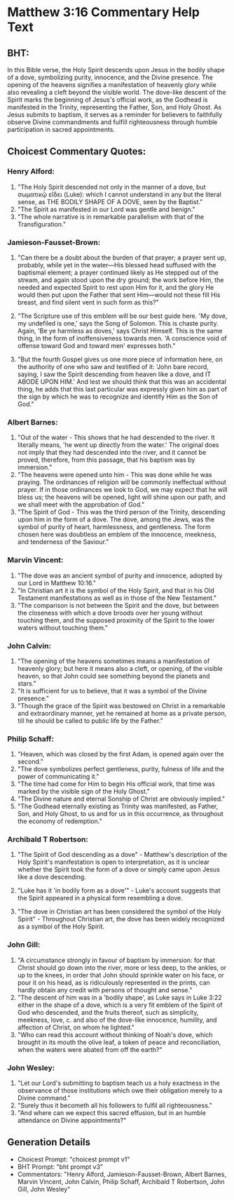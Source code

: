 # Matthew 3:16 Commentary Help Text

## BHT:
In this Bible verse, the Holy Spirit descends upon Jesus in the bodily shape of a dove, symbolizing purity, innocence, and the Divine presence. The opening of the heavens signifies a manifestation of heavenly glory while also revealing a cleft beyond the visible world. The dove-like descent of the Spirit marks the beginning of Jesus's official work, as the Godhead is manifested in the Trinity, representing the Father, Son, and Holy Ghost. As Jesus submits to baptism, it serves as a reminder for believers to faithfully observe Divine commandments and fulfill righteousness through humble participation in sacred appointments.

## Choicest Commentary Quotes:
### Henry Alford:
1. "The Holy Spirit descended not only in the manner of a dove, but σωματικῷ εἴδει (Luke): which I cannot understand in any but the literal sense, as THE BODILY SHAPE OF A DOVE, seen by the Baptist." 
2. "The Spirit as manifested in our Lord was gentle and benign."
3. "The whole narrative is in remarkable parallelism with that of the Transfiguration."

### Jamieson-Fausset-Brown:
1. "Can there be a doubt about the burden of that prayer; a prayer sent up, probably, while yet in the water—His blessed head suffused with the baptismal element; a prayer continued likely as He stepped out of the stream, and again stood upon the dry ground; the work before Him, the needed and expected Spirit to rest upon Him for it, and the glory He would then put upon the Father that sent Him—would not these fill His breast, and find silent vent in such form as this?" 

2. "The Scripture use of this emblem will be our best guide here. 'My dove, my undefiled is one,' says the Song of Solomon. This is chaste purity. Again, 'Be ye harmless as doves,' says Christ Himself. This is the same thing, in the form of inoffensiveness towards men. 'A conscience void of offense toward God and toward men' expresses both."

3. "But the fourth Gospel gives us one more piece of information here, on the authority of one who saw and testified of it: 'John bare record, saying, I saw the Spirit descending from heaven like a dove, and IT ABODE UPON HIM.' And lest we should think that this was an accidental thing, he adds that this last particular was expressly given him as part of the sign by which he was to recognize and identify Him as the Son of God."

### Albert Barnes:
1. "Out of the water - This shows that he had descended to the river. It literally means, 'he went up directly from the water.' The original does not imply that they had descended into the river, and it cannot be proved, therefore, from this passage, that his baptism was by immersion."
2. "The heavens were opened unto him - This was done while he was praying. The ordinances of religion will be commonly ineffectual without prayer. If in those ordinances we look to God, we may expect that he will bless us; the heavens will be opened, light will shine upon our path, and we shall meet with the approbation of God."
3. "The Spirit of God - This was the third person of the Trinity, descending upon him in the form of a dove. The dove, among the Jews, was the symbol of purity of heart, harmlessness, and gentleness. The form chosen here was doubtless an emblem of the innocence, meekness, and tenderness of the Saviour."

### Marvin Vincent:
1. "The dove was an ancient symbol of purity and innocence, adopted by our Lord in Matthew 10:16."
2. "In Christian art it is the symbol of the Holy Spirit, and that in his Old Testament manifestations as well as in those of the New Testament."
3. "The comparison is not between the Spirit and the dove, but between the closeness with which a dove broods over her young without touching them, and the supposed proximity of the Spirit to the lower waters without touching them."

### John Calvin:
1. "The opening of the heavens sometimes means a manifestation of heavenly glory; but here it means also a cleft, or opening, of the visible heaven, so that John could see something beyond the planets and stars."
2. "It is sufficient for us to believe, that it was a symbol of the Divine presence."
3. "Though the grace of the Spirit was bestowed on Christ in a remarkable and extraordinary manner, yet he remained at home as a private person, till he should be called to public life by the Father."

### Philip Schaff:
1. "Heaven, which was closed by the first Adam, is opened again over the second."
2. "The dove symbolizes perfect gentleness, purity, fulness of life and the power of communicating it."
3. "The time had come for Him to begin His official work, that time was marked by the visible sign of the Holy Ghost."
4. "The Divine nature and eternal Sonship of Christ are obviously implied."
5. "The Godhead eternally existing as Trinity was manifested, as Father, Son, and Holy Ghost, to us and for us in this occurrence, as throughout the economy of redemption."

### Archibald T Robertson:
1. "The Spirit of God descending as a dove" - Matthew's description of the Holy Spirit's manifestation is open to interpretation, as it is unclear whether the Spirit took the form of a dove or simply came upon Jesus like a dove descending. 

2. "Luke has it 'in bodily form as a dove'" - Luke's account suggests that the Spirit appeared in a physical form resembling a dove. 

3. "The dove in Christian art has been considered the symbol of the Holy Spirit" - Throughout Christian art, the dove has been widely recognized as a symbol of the Holy Spirit.

### John Gill:
1. "A circumstance strongly in favour of baptism by immersion: for that Christ should go down into the river, more or less deep, to the ankles, or up to the knees, in order that John should sprinkle water on his face, or pour it on his head, as is ridiculously represented in the prints, can hardly obtain any credit with persons of thought and sense."
2. "The descent of him was in a 'bodily shape', as Luke says in Luke 3:22 either in the shape of a dove, which is a very fit emblem of the Spirit of God who descended, and the fruits thereof, such as simplicity, meekness, love, c. and also of the dove-like innocence, humility, and affection of Christ, on whom he lighted."
3. "Who can read this account without thinking of Noah's dove, which brought in its mouth the olive leaf, a token of peace and reconciliation, when the waters were abated from off the earth?"

### John Wesley:
1. "Let our Lord's submitting to baptism teach us a holy exactness in the observance of those institutions which owe their obligation merely to a Divine command."
2. "Surely thus it becometh all his followers to fulfil all righteousness."
3. "And where can we expect this sacred effusion, but in an humble attendance on Divine appointments?"


## Generation Details
- Choicest Prompt: "choicest prompt v1"
- BHT Prompt: "bht prompt v3"
- Commentators: "Henry Alford, Jamieson-Fausset-Brown, Albert Barnes, Marvin Vincent, John Calvin, Philip Schaff, Archibald T Robertson, John Gill, John Wesley"
